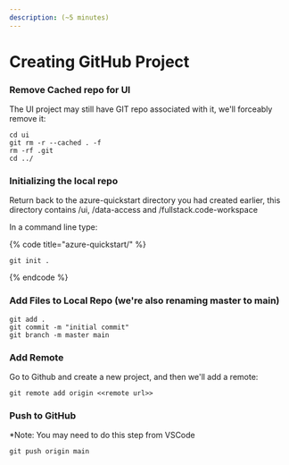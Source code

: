 ```yaml
---
description: (~5 minutes)
---
```


# Creating GitHub Project

### Remove Cached repo for UI

The UI project may still have GIT repo associated with it, we'll forceably remove it:

```
cd ui
git rm -r --cached . -f
rm -rf .git
cd ../
```

### Initializing the local repo

Return back to the azure-quickstart directory you had created earlier, this directory contains /ui, /data-access and /fullstack.code-workspace

In a command line type:&#x20;

{% code title="azure-quickstart/" %}
```
git init .

```
{% endcode %}

### Add Files to Local Repo (we're also renaming master to main)

```
git add .
git commit -m "initial commit"
git branch -m master main
```

### Add Remote

Go to Github and create a new project, and then we'll add a remote:

```
git remote add origin <<remote url>>
```

### Push to GitHub

\*Note: You may need to do this step from VSCode

```
git push origin main
```
